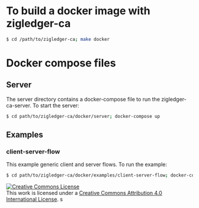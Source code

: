 # To build a docker image with zigledger-ca
```sh
$ cd /path/to/zigledger-ca; make docker
```

# Docker compose files

## Server
The server directory contains a docker-compose file to run the zigledger-ca-server.
To start the server:
```sh
$ cd path/to/zigledger-ca/docker/server; docker-compose up
```

## Examples

### client-server-flow
This example generic client and server flows.
To run the example:
```sh
$ cd path/to/zigledger-ca/docker/examples/client-server-flow; docker-compose up
```

<a rel="license" href="http://creativecommons.org/licenses/by/4.0/"><img alt="Creative Commons License" style="border-width:0" src="https://i.creativecommons.org/l/by/4.0/88x31.png" /></a><br />This work is licensed under a <a rel="license" href="http://creativecommons.org/licenses/by/4.0/">Creative Commons Attribution 4.0 International License</a>.
s

